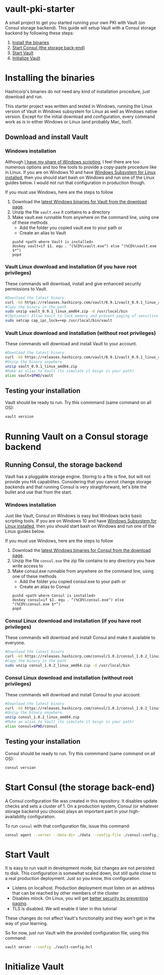 # vault-pki-starter
A small project to get you started running your own PKI with Vault (on Consul storage backend). This guide will setup Vault with a Consul storage backend by following these steps:

   1. [Install the binaries](#installing-the-binaries)
   1. [Start Consul (the storage back-end)](#start-consul-the-storage-backend)
   1. [Start Vault](#start-vault)
   1. [Initialize Vault](#initialize-vault)

# Installing the binaries

Hashicorp's binaries do not need any kind of installation procedure, just download and run.

This starter project was written and tested in Windows, running the Linux version of Vault in Windows subsystem for Linux as well as Windows native version. Except for the initial download and configuration, every command work as is in either Windows or Linux (and probably Mac, too!).

## Download and install Vault

### Windows installation 
Although [I have my share of Windows scripting](https://stackoverflow.com/search?q=user%3A591064+%5Bbatch-file%5D), I feel there are too numerous options and too few tools to provide a copy-paste procedure like in Linux. If you are on Windows 10 and have [Windows Subsystem for Linux installed](https://docs.microsoft.com/en-us/windows/wsl/install-win10), then you should start bash on Windows and run one of the Linux guides below. I would not run that configuration in production though.

If you must use Windows, here are the steps to follow

 1. Download the [latest Windows binaries for Vault from the download page](https://www.vaultproject.io/downloads.html). 
 2. Unzip the file `vault.exe` it contains to a directory 
 3. Make vault.exe runnable from anywhere on the command line, using one of these methods
     * Add the folder you copied vault.exe to your path or
     * Create an alias to Vault 
      ```
      pushd <path where Vault is installed>
      doskey vault=if $1. equ . ^(%CD%\vault.exe^) else ^(%CD%\vault.exe $*^)
      popd
      ```

### Vault Linux download and installation (if you have root privileges)
These commands will download, install and give enhanced security permissions to Vault.

```bash
#Download the latest binary
curl -kO https://releases.hashicorp.com/vault/0.9.1/vault_0.9.1_linux_amd64.zip
#Copy the binary in the path
sudo unzip vault_0.9.1_linux_amd64.zip -d /usr/local/bin
#(Optional) Allow Vault to lock memory and prevent paging of sensitive key material
sudo setcap cap_ipc_lock=+ep /usr/local/bin/vault
```

### Vault Linux download and installation (without root privileges)
These commands will download and install Vault to your account.

```bash
#Download the latest binary
curl -kO https://releases.hashicorp.com/vault/0.9.1/vault_0.9.1_linux_amd64.zip
#Unzip the binary anywhere
unzip vault_0.9.1_linux_amd64.zip 
#Make an alias to Vault (to simulate it beign in your path)
alias vault=$PWD/vault
```

## Testing your installation
Vault should be ready to run. Try this commmand (same command on all OS):

```bash
vault version
```

# Running Vault on a Consul storage backend

## Running Consul, the storage backend
Vault has a pluggable storage engine. Storing to a file is fine, but will not provide you HA capabilites. Considering that you cannot change storage backends and that running Consul is very straighforward, let's bite the bullet and use that from the start.

### Windows installation 
Just like Vault, Consul on Windows is easy but Windows lacks basic scripting tools. If you are on Windows 10 and have [Windows Subsystem for Linux installed](https://docs.microsoft.com/en-us/windows/wsl/install-win10), then you should start bash on Windows and run one of the Linux guides below.

If you must use Windows, here are the steps to follow

 1. Download the [latest Windows binaries for Consul from the download page](https://www.consul.io/downloads.html). 
 2. Unzip the file `consul.exe` the zip file contains to any directory you have write access to
 3. Make consul.exe runnable from anywhere on the command line, using one of these methods
     * Add the folder you copied consul.exe to your path or
     * Create an alias to Consul
      ```
      pushd <path where Consul is installed>
      doskey consul=if $1. equ . ^(%CD%\consul.exe^) else ^(%CD%\consul.exe $*^)
      popd
      ```

### Consul Linux download and installation (if you have root privileges)
These commands will download and install Consul and make it available to everyone.

```bash
#Download the latest binary
curl -kO https://releases.hashicorp.com/consul/1.0.2/consul_1.0.2_linux_amd64.zip
#Copy the binary in the path
sudo unzip consul_1.0.2_linux_amd64.zip -d /usr/local/bin
```

### Consul Linux download and installation (without root privileges)
These commands will download and install Consul to your account.

```bash
#Download the latest binary
curl -kO https://releases.hashicorp.com/consul/1.0.2/consul_1.0.2_linux_amd64.zip
#Unzip the binary anywhere
unzip consul_1.0.2_linux_amd64.zip
#Make an alias to Vault (to simulate it beign in your path)
alias consul=$PWD/consul
```

## Testing your installation
Consul should be ready to run. Try this commmand (same command on all OS):

```bash
consul version
```

# Start Consul (the storage back-end)
A Consul configuration file was created in this repository. It disables update checks and sets a cluster of 1. On a production system, Consul (or whatever storage backend you choose) plays an important part in your high-availability configuration. 

To run `consul` with that configuration file, issue this command:

```bash
consul agent --server --data-dir ./data --config-file ./consul-config.json --ui --bind 127.0.0.1 
```

# Start Vault
It is easy to run vault in development mode, but changes are not persisted to disk. This configuration is somewhat scaled down, but still quite close to a real production deployment. Just so you know, this configuration

  - Listens on localhost. Production deployment must listen on an address that can be reached by other members of the cluster
  - Disables mlock. On Linux, you will get [better security by preventing paging](https://www.vaultproject.io/docs/configuration/index.html#disable_mlock).
  - TLS is disabled. We will enable it later in this tutorial

These changes do not affect Vault's functionality and they won't get in the way of your learning.

So for now, just run Vault with the provided configuration file, using this command:

```bash
vault server --config ./vault-config.hcl
```

# Initialize Vault 


